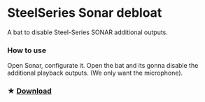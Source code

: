 # SteelSeries Sonar debloat
A bat to disable Steel-Series SONAR additional outputs.

### How to use
Open Sonar, configurate it.
Open the bat and its gonna disable the additional playback outputs. (We only want the microphone).

### ★ [Download](https://github.com/gzmatte/sonar/releases/download/1/Sonar.bat)
